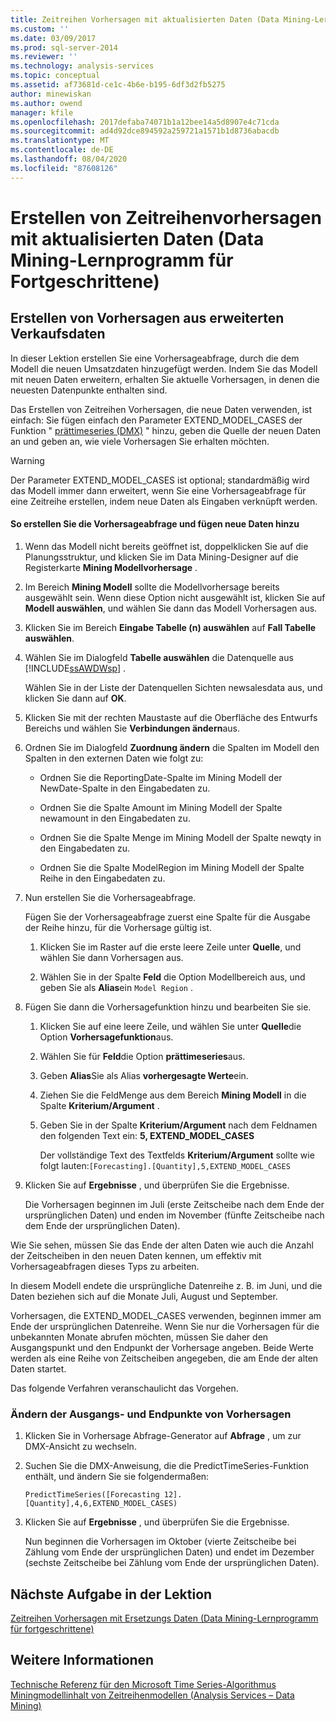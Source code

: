 ```yaml
---
title: Zeitreihen Vorhersagen mit aktualisierten Daten (Data Mining-Lernprogramm für Fortgeschrittene) | Microsoft-Dokumentation
ms.custom: ''
ms.date: 03/09/2017
ms.prod: sql-server-2014
ms.reviewer: ''
ms.technology: analysis-services
ms.topic: conceptual
ms.assetid: af73681d-ce1c-4b6e-b195-6df3d2fb5275
author: minewiskan
ms.author: owend
manager: kfile
ms.openlocfilehash: 2017defaba74071b1a12bee14a5d8907e4c71cda
ms.sourcegitcommit: ad4d92dce894592a259721a1571b1d8736abacdb
ms.translationtype: MT
ms.contentlocale: de-DE
ms.lasthandoff: 08/04/2020
ms.locfileid: "87608126"
---
```

# <a name="time-series-predictions-using-updated-data-intermediate-data-mining-tutorial"></a>Erstellen von Zeitreihenvorhersagen mit aktualisierten Daten (Data Mining-Lernprogramm für Fortgeschrittene)
    
## <a name="creating-predictions-using-the-extended-sales-data"></a>Erstellen von Vorhersagen aus erweiterten Verkaufsdaten  
 In dieser Lektion erstellen Sie eine Vorhersageabfrage, durch die dem Modell die neuen Umsatzdaten hinzugefügt werden. Indem Sie das Modell mit neuen Daten erweitern, erhalten Sie aktuelle Vorhersagen, in denen die neuesten Datenpunkte enthalten sind.  
  
 Das Erstellen von Zeitreihen Vorhersagen, die neue Daten verwenden, ist einfach: Sie fügen einfach den Parameter EXTEND_MODEL_CASES der Funktion " [prättimeseries &#40;DMX&#41;](/sql/dmx/predicttimeseries-dmx) " hinzu, geben die Quelle der neuen Daten an und geben an, wie viele Vorhersagen Sie erhalten möchten.  
  
> [!WARNING]  
>  Der Parameter EXTEND_MODEL_CASES ist optional; standardmäßig wird das Modell immer dann erweitert, wenn Sie eine Vorhersageabfrage für eine Zeitreihe erstellen, indem neue Daten als Eingaben verknüpft werden.  
  
#### <a name="to-build-the-prediction-query-and-add-new-data"></a>So erstellen Sie die Vorhersageabfrage und fügen neue Daten hinzu  
  
1.  Wenn das Modell nicht bereits geöffnet ist, doppelklicken Sie auf die Planungsstruktur, und klicken Sie im Data Mining-Designer auf die Registerkarte **Mining Modellvorhersage** .  
  
2.  Im Bereich **Mining Modell** sollte die Modellvorhersage bereits ausgewählt sein. Wenn diese Option nicht ausgewählt ist, klicken Sie auf **Modell auswählen**, und wählen Sie dann das Modell Vorhersagen aus.  
  
3.  Klicken Sie im Bereich **Eingabe Tabelle (n) auswählen** auf **Fall Tabelle auswählen**.  
  
4.  Wählen Sie im Dialogfeld **Tabelle auswählen** die Datenquelle aus [!INCLUDE[ssAWDWsp](../includes/ssawdwsp-md.md)] .  
  
     Wählen Sie in der Liste der Datenquellen Sichten newsalesdata aus, und klicken Sie dann auf **OK**.  
  
5.  Klicken Sie mit der rechten Maustaste auf die Oberfläche des Entwurfs Bereichs und wählen Sie **Verbindungen ändern**aus.  
  
6.  Ordnen Sie im Dialogfeld **Zuordnung ändern** die Spalten im Modell den Spalten in den externen Daten wie folgt zu:  
  
    -   Ordnen Sie die ReportingDate-Spalte im Mining Modell der NewDate-Spalte in den Eingabedaten zu.  
  
    -   Ordnen Sie die Spalte Amount im Mining Modell der Spalte newamount in den Eingabedaten zu.  
  
    -   Ordnen Sie die Spalte Menge im Mining Modell der Spalte newqty in den Eingabedaten zu.  
  
    -   Ordnen Sie die Spalte ModelRegion im Mining Modell der Spalte Reihe in den Eingabedaten zu.  
  
7.  Nun erstellen Sie die Vorhersageabfrage.  
  
     Fügen Sie der Vorhersageabfrage zuerst eine Spalte für die Ausgabe der Reihe hinzu, für die Vorhersage gültig ist.  
  
    1.  Klicken Sie im Raster auf die erste leere Zeile unter **Quelle**, und wählen Sie dann Vorhersagen aus.  
  
    2.  Wählen Sie in der Spalte **Feld** die Option Modellbereich aus, und geben Sie als **Alias**ein `Model Region` .  
  
8.  Fügen Sie dann die Vorhersagefunktion hinzu und bearbeiten Sie sie.  
  
    1.  Klicken Sie auf eine leere Zeile, und wählen Sie unter **Quelle**die Option **Vorhersagefunktion**aus.  
  
    2.  Wählen Sie für **Feld**die Option **prättimeseries**aus.  
  
    3.  Geben **Alias**Sie als Alias **vorhergesagte Werte**ein.  
  
    4.  Ziehen Sie die FeldMenge aus dem Bereich **Mining Modell** in die Spalte **Kriterium/Argument** .  
  
    5.  Geben Sie in der Spalte **Kriterium/Argument** nach dem Feldnamen den folgenden Text ein: **5, EXTEND_MODEL_CASES**  
  
         Der vollständige Text des Textfelds **Kriterium/Argument** sollte wie folgt lauten:`[Forecasting].[Quantity],5,EXTEND_MODEL_CASES`  
  
9. Klicken Sie auf **Ergebnisse** , und überprüfen Sie die Ergebnisse.  
  
     Die Vorhersagen beginnen im Juli (erste Zeitscheibe nach dem Ende der ursprünglichen Daten) und enden im November (fünfte Zeitscheibe nach dem Ende der ursprünglichen Daten).  
  
 Wie Sie sehen, müssen Sie das Ende der alten Daten wie auch die Anzahl der Zeitscheiben in den neuen Daten kennen, um effektiv mit Vorhersageabfragen dieses Typs zu arbeiten.  
  
 In diesem Modell endete die ursprüngliche Datenreihe z. B. im Juni, und die Daten beziehen sich auf die Monate Juli, August und September.  
  
 Vorhersagen, die EXTEND_MODEL_CASES verwenden, beginnen immer am Ende der ursprünglichen Datenreihe. Wenn Sie nur die Vorhersagen für die unbekannten Monate abrufen möchten, müssen Sie daher den Ausgangspunkt und den Endpunkt der Vorhersage angeben. Beide Werte werden als eine Reihe von Zeitscheiben angegeben, die am Ende der alten Daten startet.  
  
 Das folgende Verfahren veranschaulicht das Vorgehen.  
  
### <a name="change-the-start-and-end-points-of-the-predictions"></a>Ändern der Ausgangs- und Endpunkte von Vorhersagen  
  
1.  Klicken Sie in Vorhersage Abfrage-Generator auf **Abfrage** , um zur DMX-Ansicht zu wechseln.  
  
2.  Suchen Sie die DMX-Anweisung, die die PredictTimeSeries-Funktion enthält, und ändern Sie sie folgendermaßen:  
  
     `PredictTimeSeries([Forecasting 12].[Quantity],4,6,EXTEND_MODEL_CASES)`  
  
3.  Klicken Sie auf **Ergebnisse** , und überprüfen Sie die Ergebnisse.  
  
     Nun beginnen die Vorhersagen im Oktober (vierte Zeitscheibe bei Zählung vom Ende der ursprünglichen Daten) und endet im Dezember (sechste Zeitscheibe bei Zählung vom Ende der ursprünglichen Daten).  
  
## <a name="next-task-in-lesson"></a>Nächste Aufgabe in der Lektion  
 [Zeitreihen Vorhersagen mit Ersetzungs Daten &#40;Data Mining-Lernprogramm für fortgeschrittene&#41;](../../2014/tutorials/time-series-predictions-replacement-data-intermediate-data-mining.md)  
  
## <a name="see-also"></a>Weitere Informationen  
 [Technische Referenz für den Microsoft Time Series-Algorithmus](../../2014/analysis-services/data-mining/microsoft-time-series-algorithm-technical-reference.md)   
 [Miningmodellinhalt von Zeitreihenmodellen &#40;Analysis Services – Data Mining&#41;](../../2014/analysis-services/data-mining/mining-model-content-for-time-series-models-analysis-services-data-mining.md)  
  
  
